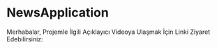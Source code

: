 # NewsApplication

Merhabalar, 
Projemle İlgili Açıklayıcı Videoya Ulaşmak İçin Linki Ziyaret Edebilirsiniz: 
